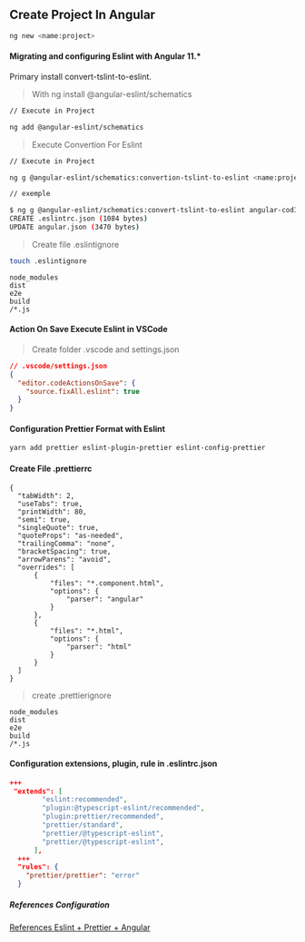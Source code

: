 ## Create Project In Angular
```bash
ng new <name:project>
```

#### Migrating and configuring Eslint with Angular 11.*
Primary install convert-tslint-to-eslint.
> With ng install @angular-eslint/schematics
```bash
// Execute in Project 

ng add @angular-eslint/schematics
```
> Execute Convertion For Eslint
```bash
// Execute in Project

ng g @angular-eslint/schematics:convertion-tslint-to-eslint <name:project>

// exemple

$ ng g @angular-eslint/schematics:convert-tslint-to-eslint angular-cod3r
CREATE .eslintrc.json (1084 bytes)
UPDATE angular.json (3470 bytes)
```
> Create file .eslintignore
```bash
touch .eslintignore
```
```.eslintignore
node_modules
dist
e2e
build
/*.js
```
#### Action On Save Execute Eslint in VSCode
> Create folder .vscode and settings.json
```.json
// .vscode/settings.json
{
  "editor.codeActionsOnSave": {
    "source.fixAll.eslint": true
  }
}
```
#### Configuration Prettier Format with Eslint
```bash
yarn add prettier eslint-plugin-prettier eslint-config-prettier
```

#### Create File .prettierrc
```.prettierrc
{
  "tabWidth": 2,
  "useTabs": true,
  "printWidth": 80,
  "semi": true,
  "singleQuote": true,
  "quoteProps": "as-needed",
  "trailingComma": "none",
  "bracketSpacing": true,
  "arrowParens": "avoid",
  "overrides": [
      {
          "files": "*.component.html",
          "options": {
              "parser": "angular"
          }
      },
      {
          "files": "*.html",
          "options": {
              "parser": "html"
          }
      }
  ]
}
```
> create .prettierignore
```.prettierignore
node_modules
dist
e2e
build
/*.js
```
#### Configuration extensions, plugin, rule in .eslintrc.json
```.json
+++
 "extends": [
        "eslint:recommended",
        "plugin:@typescript-eslint/recommended",
        "plugin:prettier/recommended",
        "prettier/standard",
        "prettier/@typescript-eslint",
        "prettier/@typescript-eslint",
      ],
  +++
  "rules": {
    "prettier/prettier": "error"
  }
```
##### References Configuration
[References Eslint + Prettier + Angular]()
